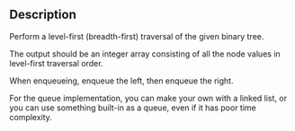 ## Description
Perform a level-first (breadth-first) traversal of the given binary tree.

The output should be an integer array consisting of all the node values in level-first traversal order.

When enqueueing, enqueue the left, then enqueue the right.

For the queue implementation, you can make your own with a linked list, or you can use something built-in as a queue, even if it has poor time complexity.